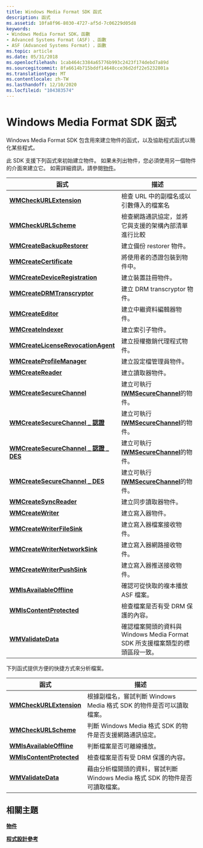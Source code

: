 ```yaml
---
title: Windows Media Format SDK 函式
description: 函式
ms.assetid: 10fa8f96-8030-4727-af5d-7c06229d05d8
keywords:
- Windows Media Format SDK，函數
- Advanced Systems Format (ASF) 、函數
- ASF (Advanced Systems Format) ，函數
ms.topic: article
ms.date: 05/31/2018
ms.openlocfilehash: 1cab464c3384a65776b993c2423f174debd7a89d
ms.sourcegitcommit: 8fa6614b715bddf14648cce36d2df22e5232801a
ms.translationtype: MT
ms.contentlocale: zh-TW
ms.lasthandoff: 12/10/2020
ms.locfileid: "104383574"
---
```

# <a name="windows-media-format-sdk-functions"></a>Windows Media Format SDK 函式

Windows Media Format SDK 包含用來建立物件的函式，以及協助程式函式以簡化某些程式。

此 SDK 支援下列函式來初始建立物件。 如果未列出物件，您必須使用另一個物件的介面來建立它。 如需詳細資訊，請參閱[物件](objects.md)。



| 函式                                                                             | 描述                                                                                                                                             |
|--------------------------------------------------------------------------------------|---------------------------------------------------------------------------------------------------------------------------------------------------------|
| [**WMCheckURLExtension**](/previous-versions/windows/desktop/api/wmsdkvalidate/nf-wmsdkvalidate-wmcheckurlextension)                                   | 檢查 URL 中的副檔名或以引數傳入的檔案名                                                               |
| [**WMCheckURLScheme**](/previous-versions/windows/desktop/api/wmsdkvalidate/nf-wmsdkvalidate-wmcheckurlscheme)                                         | 檢查網路通訊協定，並將它與支援的架構內部清單進行比較                                                                    |
| [**WMCreateBackupRestorer**](/previous-versions/windows/desktop/api/Wmsdkidl/nf-wmsdkidl-wmcreatebackuprestorer)                             | 建立備份 restorer 物件。                                                                                                                       |
| [**WMCreateCertificate**](/previous-versions/windows/desktop/legacy/dd757745(v=vs.85))                                   | 將使用者的憑證包裝到物件中。                                                                                                           |
| [**WMCreateDeviceRegistration**](/previous-versions/windows/desktop/api/Wmsdkidl/nf-wmsdkidl-wmcreatedeviceregistration)                     | 建立裝置註冊物件。                                                                                                                   |
| [**WMCreateDRMTranscryptor**](/previous-versions/windows/desktop/api/Wmsdkidl/nf-wmsdkidl-wmcreatedrmtranscryptor)                           | 建立 DRM transcryptor 物件。                                                                                                                      |
| [**WMCreateEditor**](/previous-versions/windows/desktop/api/Wmsdkidl/nf-wmsdkidl-wmcreateeditor)                                             | 建立中繼資料編輯器物件。                                                                                                                       |
| [**WMCreateIndexer**](/previous-versions/windows/desktop/api/Wmsdkidl/nf-wmsdkidl-wmcreateindexer)                                           | 建立索引子物件。                                                                                                                              |
| [**WMCreateLicenseRevocationAgent**](/previous-versions/windows/desktop/api/Wmsdkidl/nf-wmsdkidl-wmcreatelicenserevocationagent)             | 建立授權撤銷代理程式物件。                                                                                                              |
| [**WMCreateProfileManager**](/previous-versions/windows/desktop/api/Wmsdkidl/nf-wmsdkidl-wmcreateprofilemanager)                             | 建立設定檔管理員物件。                                                                                                                       |
| [**WMCreateReader**](/previous-versions/windows/desktop/api/Wmsdkidl/nf-wmsdkidl-wmcreatereader)                                             | 建立讀取器物件。                                                                                                                                |
| [**WMCreateSecureChannel**](/previous-versions/windows/desktop/api/Wmsecure/nf-wmsecure-wmcreatesecurechannel)                               | 建立可執行 [**IWMSecureChannel**](/previous-versions/windows/desktop/api/wmsecure/nn-wmsecure-iwmsecurechannel)的物件。                                                                         |
| [**WMCreateSecureChannel \_ 認證**](/previous-versions/windows/desktop/api/wmsecure/nf-wmsecure-wmcreatesecurechannel_certified)          | 建立可執行 [**IWMSecureChannel**](/previous-versions/windows/desktop/api/wmsecure/nn-wmsecure-iwmsecurechannel)的物件。                                                                         |
| [**WMCreateSecureChannel \_ 認證 \_ DES**](/previous-versions/windows/desktop/api/wmsecure/nf-wmsecure-wmcreatesecurechannel_certified_des) | 建立可執行 [**IWMSecureChannel**](/previous-versions/windows/desktop/api/wmsecure/nn-wmsecure-iwmsecurechannel)的物件。                                                                        |
| [**WMCreateSecureChannel \_ DES**](/previous-versions/windows/desktop/api/wmsecure/nf-wmsecure-wmcreatesecurechannel_des)                      | 建立可執行 [**IWMSecureChannel**](/previous-versions/windows/desktop/api/wmsecure/nn-wmsecure-iwmsecurechannel)的物件。                                                                         |
| [**WMCreateSyncReader**](/previous-versions/windows/desktop/api/Wmsdkidl/nf-wmsdkidl-wmcreatesyncreader)                                     | 建立同步讀取器物件。                                                                                                                    |
| [**WMCreateWriter**](/previous-versions/windows/desktop/api/Wmsdkidl/nf-wmsdkidl-wmcreatewriter)                                             | 建立寫入器物件。                                                                                                                                |
| [**WMCreateWriterFileSink**](/previous-versions/windows/desktop/api/wmsdkidl/nf-wmsdkidl-wmcreatewriterfilesink)                             | 建立寫入器檔案接收物件。                                                                                                                      |
| [**WMCreateWriterNetworkSink**](/previous-versions/windows/desktop/api/wmsdkidl/nf-wmsdkidl-wmcreatewriternetworksink)                       | 建立寫入器網路接收物件。                                                                                                                   |
| [**WMCreateWriterPushSink**](/previous-versions/windows/desktop/api/wmsdkidl/nf-wmsdkidl-wmcreatewriterpushsink)                             | 建立寫入器推送接收物件。                                                                                                                      |
| [**WMIsAvailableOffline**](/previous-versions/windows/desktop/api/wmsdkvalidate/nf-wmsdkvalidate-wmisavailableoffline)                                 | 確認可從快取的複本播放 ASF 檔案。                                                                                             |
| [**WMIsContentProtected**](/previous-versions/windows/desktop/api/Wmsdkidl/nf-wmsdkidl-wmiscontentprotected)                                 | 檢查檔案是否有受 DRM 保護的內容。                                                                                                                |
| [**WMValidateData**](/previous-versions/windows/desktop/api/wmsdkvalidate/nf-wmsdkvalidate-wmvalidatedata)                                             | 確認檔案開頭的資料與 Windows Media Format SDK 所支援檔案類型的標頭區段一致。 |



 

下列函式提供方便的快捷方式來分析檔案。



| 函式                                             | 描述                                                                                                                                  |
|------------------------------------------------------|----------------------------------------------------------------------------------------------------------------------------------------------|
| [**WMCheckURLExtension**](/previous-versions/windows/desktop/api/wmsdkvalidate/nf-wmsdkvalidate-wmcheckurlextension)   | 根據副檔名，嘗試判斷 Windows Media 格式 SDK 的物件是否可以讀取檔案。              |
| [**WMCheckURLScheme**](/previous-versions/windows/desktop/api/wmsdkvalidate/nf-wmsdkvalidate-wmcheckurlscheme)         | 判斷 Windows Media 格式 SDK 的物件是否支援網路通訊協定。                                           |
| [**WMIsAvailableOffline**](/previous-versions/windows/desktop/api/wmsdkvalidate/nf-wmsdkvalidate-wmisavailableoffline) | 判斷檔案是否可離線播放。                                                                                 |
| [**WMIsContentProtected**](/previous-versions/windows/desktop/api/Wmsdkidl/nf-wmsdkidl-wmiscontentprotected) | 檢查檔案是否有受 DRM 保護的內容。                                                                                                     |
| [**WMValidateData**](/previous-versions/windows/desktop/api/wmsdkvalidate/nf-wmsdkvalidate-wmvalidatedata)             | 藉由分析檔開頭的資料，嘗試判斷 Windows Media 格式 SDK 的物件是否可讀取檔案。 |



 

## <a name="related-topics"></a>相關主題

<dl> <dt>

[**物件**](objects.md)
</dt> <dt>

[**程式設計參考**](programming-reference.md)
</dt> </dl>

 

 
